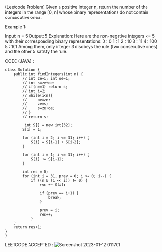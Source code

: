 (Leetcode Problem) 
Given a positive integer n, return the number of the integers in the range [0, n] whose binary representations do not contain consecutive ones.

 

Example 1:

Input: n = 5
Output: 5
Explanation:
Here are the non-negative integers <= 5 with their corresponding binary representations:
0 : 0
1 : 1
2 : 10
3 : 11
4 : 100
5 : 101
Among them, only integer 3 disobeys the rule (two consecutive ones) and the other 5 satisfy the rule. 



CODE (JAVA) :

```
class Solution {
    public int findIntegers(int n) {
        // int ze=1; int oe=1; 
        // int s=ze+oe;
        // if(n==1) return s;
        // int i=2;
        // while(i<n){
        //     oe=ze;
        //     ze=s;
        //     s=ze+oe;
        // }
        // return s;

         int S[] = new int[32];
        S[1] = 1;
		
        for (int i = 2; i <= 31; i++) {
            S[i] = S[i-1] + S[i-2];
        }
        
        for (int i = 1; i <= 31; i++) {
            S[i] += S[i-1];
        }
        
        int res = 0;
        for (int i = 31, prev = 0; i >= 0; i--) {
            if ((n & (1 << i)) != 0) {
                res += S[i];
                
                if (prev == i+1) {
                    break;
                }
                
                prev = i;
                res++;
            }
    }
    return res+1;
}
}

```
LEETCODE ACCEPTED :
![Screenshot 2023-01-12 011701](https://user-images.githubusercontent.com/73281015/211903255-39656689-f97c-48bf-9fae-77e3dbe9f836.png)
